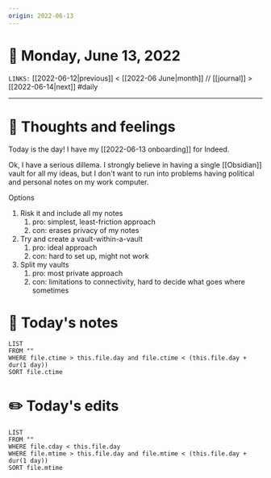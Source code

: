 ```yaml
---
origin: 2022-06-13
---
```

# 📅 Monday, June 13, 2022
`LINKS:` [[2022-06-12|previous]] < [[2022-06 June|month]] // [[journal]] > [[2022-06-14|next]] 
#daily

---
# 💭 Thoughts and feelings
Today is the day! I have my [[2022-06-13 onboarding]] for Indeed.

Ok, I have a serious dillema. I strongly believe in having a single [[Obsidian]] vault for all my ideas, but I don't want to run into problems having political and personal notes on my work computer. 

Options
1. Risk it and include all my notes
	1. pro: simplest, least-friction approach 
	2. con: erases privacy of my notes
2. Try and create a vault-within-a-vault
	1. pro: ideal approach
	2. con: hard to set up, might not work
3. Split my vaults
	1. pro: most private approach
	2. con: limitations to connectivity, hard to decide what goes where sometimes

# 📝 Today's notes
```dataview
LIST 
FROM ""
WHERE file.ctime > this.file.day and file.ctime < (this.file.day + dur(1 day))
SORT file.ctime
```
# ✏️ Today's edits
```dataview
LIST
FROM ""
WHERE file.cday < this.file.day
WHERE file.mtime > this.file.day and file.mtime < (this.file.day + dur(1 day))
SORT file.mtime
```